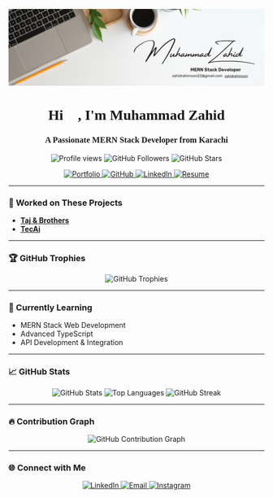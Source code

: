 ![banner](https://github.com/zahidrahimoon/zahidrahimoon/blob/main/banner.png)

<h1 align="center" style="font-family: 'Playfair Display', serif;">Hi 👋, I'm Muhammad Zahid</h1>
<h3 align="center" style="font-family: 'Playfair Display', serif;">A Passionate MERN Stack Developer from Karachi</h3>

<p align="center">
  <img src="https://komarev.com/ghpvc/?username=zahidrahimoon&label=Profile%20views&color=0e75b6&style=flat" alt="Profile views" />
  <img src="https://img.shields.io/github/followers/zahidrahimoon?label=Followers&style=social" alt="GitHub Followers" />
  <img src="https://img.shields.io/github/stars/zahidrahimoon?label=Stars&style=social" alt="GitHub Stars" />
</p>

<p align="center">
  <a href="https://rahimoon.vercel.app/">
    <img src="https://img.shields.io/badge/Portfolio-%230A66C2.svg?&style=for-the-badge&logo=portfolio&logoColor=white" alt="Portfolio" />
  </a>
  <a href="https://github.com/zahidrahimoon">
    <img src="https://img.shields.io/badge/GitHub-%2312100E.svg?&style=for-the-badge&logo=github&logoColor=white" alt="GitHub" />
  </a>
  <a href="https://linkedin.com/in/zahidrahimoon">
    <img src="https://img.shields.io/badge/LinkedIn-%230A66C2.svg?&style=for-the-badge&logo=linkedin&logoColor=white" alt="LinkedIn" />
  </a>
  <a href="https://github.com/zahidrahimoon/zahidrahimoon/raw/main/resume.pdf">
    <img src="https://img.shields.io/badge/Resume-%2312100E.svg?&style=for-the-badge&logo=adobe-acrobat-reader&logoColor=white" alt="Resume" />
  </a>
</p>

---

### 💼 Worked on These Projects

- **[Taj & Brothers](https://tajandbrothers.com/index.html)**
- **[TecAi](https://tecai.site/login)**

--- 

### 🏆 GitHub Trophies

<p align="center">
  <img src="https://github-profile-trophy.vercel.app/?username=zahidrahimoon&theme=radical&no-frame=true&margin-w=15&margin-h=15" alt="GitHub Trophies" />
</p>

---

### 🌱 Currently Learning

- MERN Stack Web Development  
- Advanced TypeScript  
- API Development & Integration

---

### 📈 GitHub Stats

<p align="center">
  <img src="https://github-readme-stats.vercel.app/api?username=zahidrahimoon&show_icons=true&count_private=true&theme=radical" alt="GitHub Stats" />
  <img src="https://github-readme-stats.vercel.app/api/top-langs/?username=zahidrahimoon&layout=compact&theme=radical&langs_count=18" alt="Top Languages" />
  <img src="https://github-readme-streak-stats.herokuapp.com/?user=zahidrahimoon&theme=radical" alt="GitHub Streak" />
</p>

---

### 🔥 Contribution Graph

<p align="center">
  <img src="https://github-readme-activity-graph.vercel.app/graph?username=zahidrahimoon&bg_color=0d1117&color=5BCDEC&line=5BCDEC&point=FFFFFF&area=true" alt="GitHub Contribution Graph" />
</p>

---

### 🌐 Connect with Me

<p align="center">
  <a href="https://linkedin.com/in/zahidrahimoon">
    <img src="https://img.shields.io/badge/LinkedIn-%230A66C2.svg?&style=for-the-badge&logo=linkedin&logoColor=white" alt="LinkedIn" />
  </a>
  <a href="mailto:zahidrahimoon22@gmail.com">
    <img src="https://img.shields.io/badge/Email-D14836?style=for-the-badge&logo=gmail&logoColor=white" alt="Email" />
  </a>
  <a href="https://instagram.com/webdev_with_zahid">
    <img src="https://img.shields.io/badge/Instagram-%23E4405F.svg?&style=for-the-badge&logo=instagram&logoColor=white" alt="Instagram" />
  </a>
</p>
